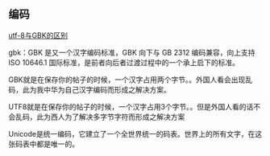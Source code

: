 ## 编码

[utf-8与GBK的区别](https://blog.csdn.net/qq_37859539/article/details/79857476)

gbk：GBK 是又一个汉字编码标准，GBK 向下与 GB 2312 编码兼容，向上支持 ISO 10646.1 国际标准，是前者向后者过渡过程中的一个承上启下的标准。

GBK就是在保存你的帖子的时候，一个汉字占用两个字节。。外国人看会出现乱码，此为我中华为自己汉字编码而形成之解决方案。

UTF8就是在保存你的帖子的时候，一个汉字占用3个字节。。但是外国人看的话不会乱码，此为西人为了解决多字节字符而形成之解决方案

Unicode是统一编码，它建立了一个全世界统一的码表。世界上的所有文字，在这张码表中都是唯一的。

